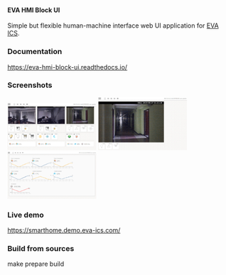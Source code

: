 #### EVA HMI Block UI

Simple but flexible human-machine interface web UI application for [EVA
ICS](https://www.eva-ics.com/).

### Documentation

https://eva-hmi-block-ui.readthedocs.io/

### Screenshots

<img src="https://github.com/alttch/eva-hmi-block_ui/raw/master/doc/images/dashboard.jpg" width="200" />
<img src="https://github.com/alttch/eva-hmi-block_ui/raw/master/doc/images/simple.jpg" width="200" />
<img src="https://github.com/alttch/eva-hmi-block_ui/raw/master/doc/images/sensors.jpg" width="200" />

### Live demo

https://smarthome.demo.eva-ics.com/

### Build from sources

make prepare build

